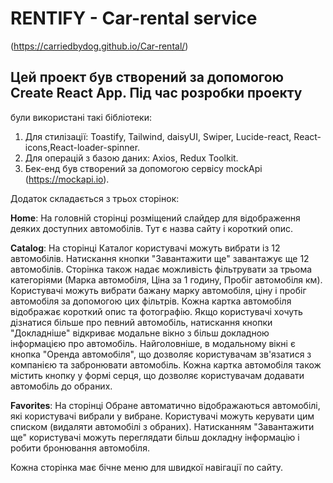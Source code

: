 # RENTIFY - Car-rental service

(https://carriedbydog.github.io/Car-rental/)

## Цей проект був створений за допомогою Create React App. Під час розробки проекту

були використані такі бібліотеки:

1. Для стилізації: Toastify, Tailwind, daisyUI, Swiper, Lucide-react,
   React-icons,React-loader-spinner.
2. Для операцій з базою даних: Axios, Redux Toolkit.
3. Бек-енд був створений за допомогою сервісу mockApi (https://mockapi.io).

Додаток складається з трьох сторінок:

**Home**: На головній сторінці розміщений слайдер для відображення деяких
доступних автомобілів. Тут є назва сайту і короткий опис.

**Catalog**: На сторінці Каталог користувачі можуть вибрати із 12 автомобілів.
Натискання кнопки "Завантажити ще" завантажує ще 12 автомобілів. Сторінка також
надає можливість фільтрувати за трьома категоріями (Марка автомобіля, Ціна за 1
годину, Пробіг автомобіля км). Користувачі можуть вибрати бажану марку
автомобіля, ціну і пробіг автомобіля за допомогою цих фільтрів. Кожна картка
автомобіля відображає короткий опис та фотографію. Якщо користувачі хочуть
дізнатися більше про певний автомобіль, натискання кнопки "Докладніше" відкриває
модальне вікно з більш докладною інформацією про автомобіль. Найголовніше, в
модальному вікні є кнопка "Оренда автомобіля", що дозволяє користувачам
зв'язатися з компанією та забронювати автомобіль. Кожна картка автомобіля також
містить кнопку у формі серця, що дозволяє користувачам додавати автомобіль до
обраних.

**Favorites**: На сторінці Обране автоматично відображаються автомобілі, які
користувачі вибрали у вибране. Користувачі можуть керувати цим списком (видаляти
автомобілі з обраних). Натисканням "Завантажити ще" користувачі можуть
переглядати більш докладну інформацію і робити бронювання автомобіля.

Кожна сторінка має бічне меню для швидкої навігації по сайту.

